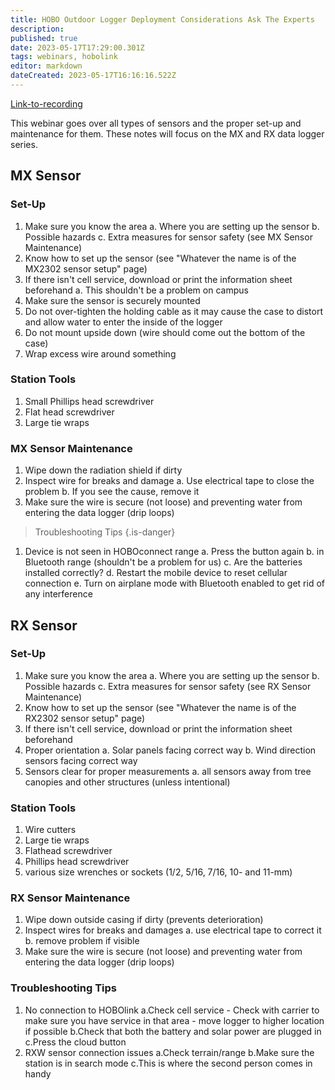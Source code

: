 ```yaml
---
title: HOBO Outdoor Logger Deployment Considerations Ask The Experts
description: 
published: true
date: 2023-05-17T17:29:00.301Z
tags: webinars, hobolink
editor: markdown
dateCreated: 2023-05-17T16:16:16.522Z
---
```


[Link-to-recording](https://register.gotowebinar.com/recording/viewRecording/7955410156710776589/3919408636267774814/heschmuc@iu.edu?registrantKey=5200545290898783504&type=ATTENDEEEMAILRECORDINGLINK)


This webinar goes over all types of sensors and the proper set-up and maintenance for them. These notes will focus on the MX and RX data logger series.


## MX Sensor

### Set-Up

1. Make sure you know the area
	a. Where you are setting up the sensor
	b. Possible hazards
	c. Extra measures for sensor safety (see MX Sensor Maintenance)
2. Know how to set up the sensor (see "Whatever the name is of the MX2302 sensor setup" page)
2. If there isn't cell service, download or print the information sheet beforehand
	a. This shouldn't be a problem on campus
2. Make sure the sensor is securely mounted
2. Do not over-tighten the holding cable as it may cause the case to distort and allow water to enter the inside of the logger
2. Do not mount upside down (wire should come out the bottom of the case)
2. Wrap excess wire around something

### Station Tools

1. Small Phillips head screwdriver
1. Flat head screwdriver
1. Large tie wraps

### MX Sensor Maintenance

1. Wipe down the radiation shield if dirty
1. Inspect wire for breaks and damage 
	a. Use electrical tape to close the problem
	b. If you see the cause, remove it
1. Make sure the wire is secure (not loose) and preventing water from entering the data logger (drip loops)

> Troubleshooting Tips
{.is-danger}


1. Device is not seen in HOBOconnect range
	a. Press the button again
	b. in Bluetooth range (shouldn't be a problem for us)
	c. Are the batteries installed correctly?
	d. Restart the mobile device to reset cellular connection
	e. Turn on airplane mode with Bluetooth enabled to get rid of any interference


## RX Sensor

### Set-Up

1. Make sure you know the area
	a. Where you are setting up the sensor
	b. Possible hazards
	c. Extra measures for sensor safety (see RX Sensor Maintenance)
1. Know how to set up the sensor (see "Whatever the name is of the RX2302 sensor setup" page)
1. If there isn't cell service, download or print the information sheet beforehand
1. Proper orientation
	a. Solar panels facing correct way
	b. Wind direction sensors facing correct way
1. Sensors clear for proper measurements
	a. all sensors away from tree canopies and other structures (unless intentional)

### Station Tools
1. Wire cutters
1. Large tie wraps
1. Flathead screwdriver
1. Phillips head screwdriver
1. various size wrenches or sockets (1/2, 5/16, 7/16, 10- and 11-mm)

### RX Sensor Maintenance

1. Wipe down outside casing if dirty (prevents deterioration)
1. Inspect wires for breaks and damages
	a. use electrical tape to correct it
	b. remove problem if visible
1. Make sure the wire is secure (not loose) and preventing water from entering the data logger (drip loops)

### Troubleshooting Tips
1. No connection to HOBOlink
	a.Check cell service
			- Check with carrier to make sure you have service in that area 
			- move logger to higher location if possible
	b.Check that both the battery and solar power are plugged in
	c.Press the cloud button
1. RXW sensor connection issues
	a.Check terrain/range
	b.Make sure the station is in search mode
	c.This is where the second person comes in handy